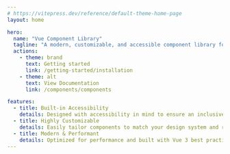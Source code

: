 ```yaml
---
# https://vitepress.dev/reference/default-theme-home-page
layout: home

hero:
  name: "Vue Component Library"
  tagline: "A modern, customizable, and accessible component library for Vue 3."
  actions:
    - theme: brand
      text: Getting started
      link: /getting-started/installation
    - theme: alt
      text: View Documentation
      link: /components/components

features:
  - title: Built-in Accessibility
    details: Designed with accessibility in mind to ensure an inclusive user experience.
  - title: Highly Customizable
    details: Easily tailor components to match your design system and requirements.
  - title: Modern & Performant
    details: Optimized for performance and built with Vue 3 best practices.
---
```

